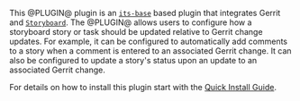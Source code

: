 This @PLUGIN@ plugin is an [`its-base`][its-base] based plugin that integrates
Gerrit and [`Storyboard`][storyboard].  The @PLUGIN@ allows users
to configure how a storyboard story or task should be updated relative
to Gerrit change updates.  For example, it can be configured to
automatically add comments to a story when a comment is entered to
an associated Gerrit change.  It can also be configured to update a
story's status upon an update to an associated Gerrit change.

For details on how to install this plugin start with the
[Quick Install Guide][quick].

[quick]: quick-install-guide.html
[its-base]: https://gerrit-review.googlesource.com/#/admin/projects/plugins/its-base
[storyboard]: http://git.openstack.org/cgit/openstack-infra/storyboard

